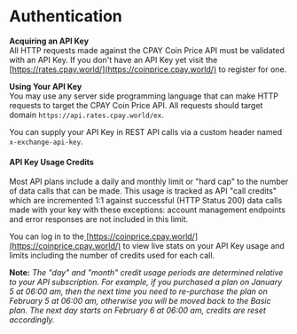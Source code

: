 # Authentication

**Acquiring an API Key** \
All HTTP requests made against the CPAY Coin Price API must be validated with an API Key. If you don't have an API Key yet visit the [https://rates.cpay.world/](https://coinprice.cpay.world/) to register for one.

**Using Your API Key** \
You may use any server side programming language that can make HTTP requests to target the CPAY Coin Price API. All requests should target domain `https://api.rates.cpay.world/ex`.

You can supply your API Key in REST API calls via a custom header named `x-exchange-api-key`.

#### API Key Usage Credits

Most API plans include a daily and monthly limit or "hard cap" to the number of data calls that can be made. This usage is tracked as API "call credits" which are incremented 1:1 against successful (HTTP Status 200) data calls made with your key with these exceptions: account management endpoints and error responses are not included in this limit.

You can log in to the[ ](https://coinprice.cpay.world/)[https://coinprice.cpay.world/](https://coinprice.cpay.world/) to view live stats on your API Key usage and limits including the number of credits used for each call.

**Note:** _The "day" and "month" credit usage periods are determined relative to your API subscription. For example, if you purchased a plan on January 5 at 06:00 am, then the next time you need to re-purchase the plan on February 5 at 06:00 am, otherwise you will be moved back to the Basic plan. The next day starts on February 6 at 06:00 am, credits are reset accordingly._
